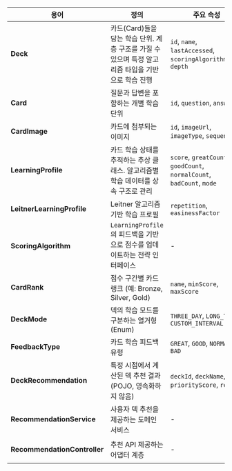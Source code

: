 | 용어                           | 정의                                                          | 주요 속성                                                                 | 관계                                                             | 주요 역할                                            |
| ---------------------------- | ----------------------------------------------------------- | --------------------------------------------------------------------- | -------------------------------------------------------------- | ------------------------------------------------ |
| **Deck**                     | 카드(Card)들을 담는 학습 단위. 계층 구조를 가질 수 있으며 특정 알고리즘 타입을 기반으로 학습 진행 | `id`, `name`, `lastAccessed`, `scoringAlgorithmType`, `depth`         | `UserEntity`(다대일), `Card`(일대다), 자기참조(`parentDeck`, `subDecks`) | 카드 묶음 관리, 학습 알고리즘 타입 지정, 마지막 접근 시각 기록            |
| **Card**                     | 질문과 답변을 포함하는 개별 학습 단위                                       | `id`, `question`, `answer`                                            | `Deck`(다대일), `LearningProfile`(일대일), `CardImage`(일대다)          | 학습 데이터 최소 단위, 점수 및 학습 상태 관리, 이미지 연결              |
| **CardImage**                | 카드에 첨부되는 이미지                                                | `id`, `imageUrl`, `imageType`, `sequence`                             | `Card`(다대일)                                                    | 카드의 질문/답변 보조 자료 제공                               |
| **LearningProfile**          | 카드 학습 상태를 추적하는 추상 클래스. 알고리즘별 학습 데이터를 상속 구조로 관리              | `score`, `greatCount`, `goodCount`, `normalCount`, `badCount`, `mode` | `Card`(일대일)                                                    | 학습 점수 및 피드백 카운트 기록, 알고리즘별 점수 계산 위임               |
| **LeitnerLearningProfile**   | Leitner 알고리즘 기반 학습 프로필                                      | `repetition`, `easinessFactor`                                        | `LearningProfile` 상속                                           | Leitner 시스템에 맞춘 점수/반복 관리                         |
| **ScoringAlgorithm**         | `LearningProfile`의 피드백을 기반으로 점수를 업데이트하는 전략 인터페이스            | -                                                                     | 구현체(`Leitner`, `SM2`)                                          | 다양한 알고리즘 캡슐화, 피드백 점수 계산 책임                       |
| **CardRank**                 | 점수 구간별 카드 랭크 (예: Bronze, Silver, Gold)                      | `name`, `minScore`, `maxScore`                                        | `UserEntity`(다대일)                                              | 유저 맞춤 카드 난이도 구간 정의, 점수 기반 랭킹 관리                  |
| **DeckMode**                 | 덱의 학습 모드를 구분하는 열거형(Enum)                                    | `THREE_DAY`, `LONG_TERM`, `CUSTOM_INTERVAL`                           | -                                                              | 학습 알고리즘과 모드 선택 제어                                |
| **FeedbackType**             | 카드 학습 피드백 유형                                                | `GREAT`, `GOOD`, `NORMAL`, `BAD`                                      | -                                                              | 점수 산정 및 피드백 카운팅 기준                               |
| **DeckRecommendation**       | 특정 시점에서 계산된 덱 추천 결과 (POJO, 영속화하지 않음)                        | `deckId`, `deckName`, `priorityScore`, `reason`                       | `Deck`(입력 데이터)                                                 | 덱 우선순위 산정 및 추천 근거 제공                             |
| **RecommendationService**    | 사용자 덱 추천을 제공하는 도메인 서비스                                      | -                                                                     | `DeckRepository`, `DeckRecommendation`                         | 사용자 소유 덱 → 추천 결과 계산 및 정렬                         |
| **RecommendationController** | 추천 API 제공하는 어댑터 계층                                          | -                                                                     | `RecommendationService`                                        | `GET /api/recommendations/decks` API 제공, JSON 응답 |
